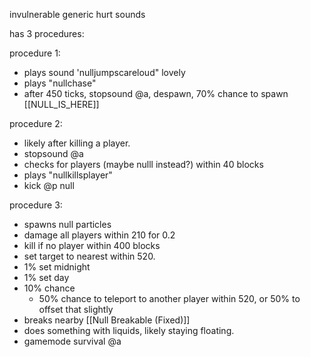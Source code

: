 invulnerable
generic hurt sounds

has 3 procedures:


procedure 1:
- plays sound 'nulljumpscareloud" lovely
- plays "nullchase"
- after 450 ticks, stopsound @a, despawn, 70% chance to spawn [[NULL_IS_HERE]]



procedure 2:
- likely after killing a player.
- stopsound @a
- checks for players (maybe nulll instead?) within 40 blocks
- plays "nullkillsplayer"
- kick @p null


procedure 3:
- spawns null particles
- damage all players within 210 for 0.2
- kill if no player within 400 blocks
- set target to nearest within 520.
- 1% set midnight
- 1% set day
- 10% chance
	- 50% chance to teleport to another player within 520, or 50% to offset that slightly
- breaks nearby [[Null Breakable (Fixed)]]
- does something with liquids, likely staying floating.
- gamemode survival @a
